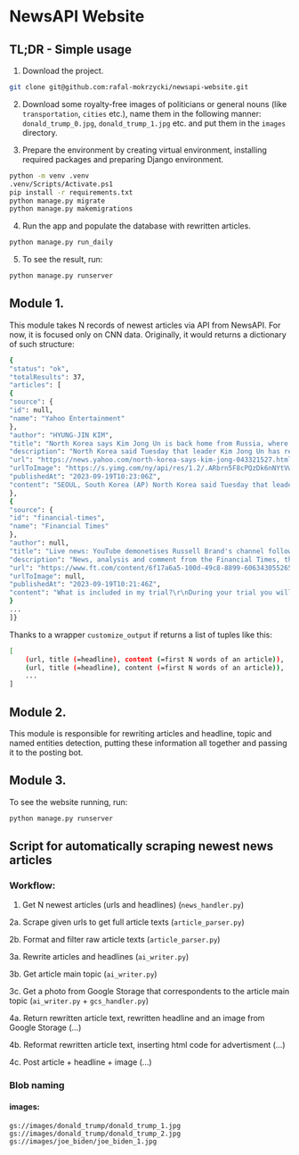 # NewsAPI Website


## TL;DR - Simple usage

1. Download the project.

```bash
git clone git@github.com:rafal-mokrzycki/newsapi-website.git
```

2. Download some royalty-free images of politicians or general nouns (like `transportation`, `cities` etc.), name them in the following manner: `donald_trump_0.jpg`, `donald_trump_1.jpg` etc. and put them in the `images` directory.

3. Prepare the environment by creating virtual environment, installing required packages and preparing Django environment.

```bash
python -m venv .venv
.venv/Scripts/Activate.ps1
pip install -r requirements.txt
python manage.py migrate
python manage.py makemigrations
```

4. Run the app and populate the database with rewritten articles.

```bash
python manage.py run_daily
```

5. To see the result, run:

```bash
python manage.py runserver
```

## Module 1.

This module takes N records of newest articles via API from NewsAPI. For now, it is focused only on CNN data. Originally, it would returns a dictionary of such structure:

```bash
{
"status": "ok",
"totalResults": 37,
"articles": [
{
"source": {
"id": null,
"name": "Yahoo Entertainment"
},
"author": "HYUNG-JIN KIM",
"title": "North Korea says Kim Jong Un is back home from Russia, where he deepened 'comradely' ties with Putin - Yahoo News",
"description": "North Korea said Tuesday that leader Kim Jong Un has returned home from a trip to Russia where he deepened “comradely fellowship and friendly ties” with...",
"url": "https://news.yahoo.com/north-korea-says-kim-jong-043321527.html",
"urlToImage": "https://s.yimg.com/ny/api/res/1.2/.ARbrn5F8cPQzDk6nNYtVw--/YXBwaWQ9aGlnaGxhbmRlcjt3PTEyMDA7aD03OTg-/https://media.zenfs.com/en/ap.org/7952b858d1fb02ec03b7fa7525ebd52b",
"publishedAt": "2023-09-19T10:23:06Z",
"content": "SEOUL, South Korea (AP) North Korea said Tuesday that leader Kim Jong Un has returned home from a trip to Russia where he deepened comradely fellowship and friendly ties with President Vladimir Putin… [+2628 chars]"
},
{
"source": {
"id": "financial-times",
"name": "Financial Times"
},
"author": null,
"title": "Live news: YouTube demonetises Russell Brand's channel following sexual misconduct allegations - Financial Times",
"description": "News, analysis and comment from the Financial Times, the worldʼs leading global business publication",
"url": "https://www.ft.com/content/6f17a6a5-100d-49c8-8899-606343055265",
"urlToImage": null,
"publishedAt": "2023-09-19T10:21:46Z",
"content": "What is included in my trial?\r\nDuring your trial you will have complete digital access to FT.com with everything in both of our Standard Digital and Premium Digital packages.\r\nStandard Digital includ… [+1494 chars]"
}
...
]}
```

Thanks to a wrapper `customize_output` if returns a list of tuples like this:

```bash
[
    (url, title (=headline), content (=first N words of an article)),
    (url, title (=headline), content (=first N words of an article)),
    ...
]

```

## Module 2.

This module is responsible for rewriting articles and headline, topic and named entities detection, putting these information all together and passing it to the posting bot.

## Module 3.

To see the website running, run:

```bash
python manage.py runserver
```

## Script for automatically scraping newest news articles

### Workflow:

1. Get N newest articles (urls and headlines) (`news_handler.py`)

2a. Scrape given urls to get full article texts (`article_parser.py`)

2b. Format and filter raw article texts (`article_parser.py`)

3a. Rewrite articles and headlines (`ai_writer.py`)

3b. Get article main topic (`ai_writer.py`)

3c. Get a photo from Google Storage that correspondents to the article main topic (`ai_writer.py` + `gcs_handler.py`)

4a. Return rewritten article text, rewritten headline and an image from Google Storage (...)

4b. Reformat rewritten article text, inserting html code for advertisment (...)

4c. Post article + headline + image (...)

### Blob naming

#### images:

`gs://images/donald_trump/donald_trump_1.jpg`
`gs://images/donald_trump/donald_trump_2.jpg`
`gs://images/joe_biden/joe_biden_1.jpg`
